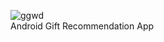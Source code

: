 ![ggwd](https://user-images.githubusercontent.com/26422138/37922149-071b2c58-30e9-11e8-9f56-fdb6a517df55.png)
<br>
Android Gift Recommendation App
